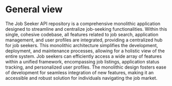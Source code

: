 # General view
The Job Seeker API repository is a comprehensive monolithic application designed to streamline and centralize job-seeking functionalities. Within this single, cohesive codebase, all features related to job search, application management, and user profiles are integrated, providing a centralized hub for job seekers. This monolithic architecture simplifies the development, deployment, and maintenance processes, allowing for a holistic view of the entire system. Job seekers can efficiently access a wide array of features within a unified framework, encompassing job listings, application status tracking, and personalized user profiles. The monolithic design fosters ease of development for seamless integration of new features, making it an accessible and robust solution for individuals navigating the job market.
